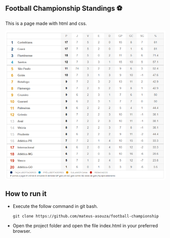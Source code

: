## Football Championship Standings :soccer:

This is a page made with html and css.

![IMAGE AL TEXT HERE](src/img/tabela.png)

## How to run it

- Execute the follow command in git bash.

  ```
  git clone https://github.com/mateus-asouza/football-championship
  ```

- Open the project folder and open the file index.html in your preferred browser.
